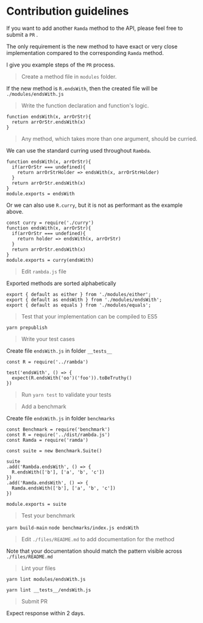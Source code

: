 # Contribution guidelines

If you want to add another `Ramda` method to the API, please feel free to submit a `PR` .

The only requirement is the new method to have exact or very close implementation compared to the corresponding `Ramda` method.

I give you example steps of the `PR` process.

> Create a method file in `modules` folder.

If the new method is `R.endsWith`, then the created file will be `./modules/endsWith.js`

> Write the function declaration and function's logic.

```
function endsWith(x, arrOrStr){
  return arrOrStr.endsWith(x)
}
```

> Any method, which takes more than one argument, should be curried.

We can use the standard curring used throughout `Rambda`.
```
function endsWith(x, arrOrStr){
  if(arrOrStr === undefined){
    return arrOrStrHolder => endsWith(x, arrOrStrHolder)
  }
  return arrOrStr.endsWith(x)
}
module.exports = endsWith
```

Or we can also use `R.curry`, but it is not as performant as the example above.

```
const curry = require('./curry')
function endsWith(x, arrOrStr){
  if(arrOrStr === undefined){
    return holder => endsWith(x, arrOrStr)
  }
  return arrOrStr.endsWith(x)
}
module.exports = curry(endsWith)
```

> Edit `rambda.js` file

Exported methods are sorted alphabetically

```
export { default as either } from './modules/either';
export { default as endsWith } from './modules/endsWith';
export { default as equals } from './modules/equals';
```

> Test that your implementation can be compiled to ES5

`yarn prepublish`

> Write your test cases

Create file `endsWith.js` in folder `__tests__`

```
const R = require('../rambda')

test('endsWith', () => {
  expect(R.endsWith('oo')('foo')).toBeTruthy()
})
```

> Run `yarn test` to validate your tests

> Add a benchmark

Create file `endsWith.js` in folder `benchmarks`

```
const Benchmark = require('benchmark')
const R = require('../dist/rambda.js')
const Ramda = require('ramda')

const suite = new Benchmark.Suite()

suite
.add('Rambda.endsWith', () => {
  R.endsWith(['b'], ['a', 'b', 'c'])
})
.add('Ramda.endsWith', () => {
  Ramda.endsWith(['b'], ['a', 'b', 'c'])
})

module.exports = suite
```

> Test your benchmark

`yarn build-main`
`node benchmarks/index.js endsWith`

> Edit `./files/README.md` to add documentation for the method

Note that your documentation should match the pattern visible across `./files/README.md`

> Lint your files

`yarn lint modules/endsWith.js`

`yarn lint __tests__/endsWith.js`

> Submit PR

Expect response within 2 days.
